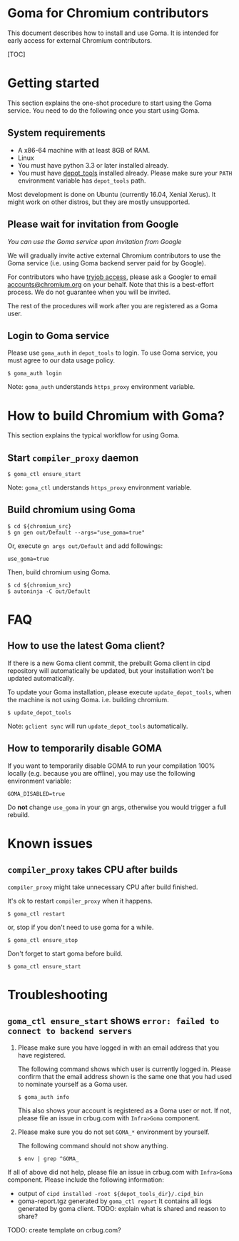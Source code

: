 # Goma for Chromium contributors

This document describes how to install and use Goma.  It is intended for
early access for external Chromium contributors.

[TOC]

# Getting started

This section explains the one-shot procedure to start using the Goma service.
You need to do the following once you start using Goma.

## System requirements

* A x86-64 machine with at least 8GB of RAM.
* Linux
* You must have python 3.3 or later installed already.
* You must have
  [depot\_tools](https://commondatastorage.googleapis.com/chrome-infra-docs/flat/depot_tools/docs/html/depot_tools_tutorial.html#_setting_up) installed already.
  Please make sure your `PATH` environment variable has `depot_tools` path.

Most development is done on Ubuntu (currently 16.04, Xenial Xerus).
It might work on other distros, but they are mostly unsupported.

## Please wait for invitation from Google

*You can use the Goma service upon invitation from Google*

We will gradually invite active external Chromium contributors to use
the Goma service (i.e. using Goma backend server paid for by Google).

For contributors who have [tryjob access](https://www.chromium.org/getting-involved/become-a-committer#TOC-Try-job-access),
please ask a Googler to email accounts@chromium.org on your behalf.  Note that
this is a best-effort process.  We do not guarantee when you will be invited.

The rest of the procedures will work after you are registered as a Goma user.

## Login to Goma service

Please use `goma_auth` in `depot_tools` to login.
To use Goma service, you must agree to our data usage policy.

```shell
$ goma_auth login
```

Note: `goma_auth` understands `https_proxy` environment variable.

# How to build Chromium with Goma?

This section explains the typical workflow for using Goma.

## Start `compiler_proxy` daemon

```shell
$ goma_ctl ensure_start
```

Note: `goma_ctl` understands `https_proxy` environment variable.

## Build chromium using Goma

```shell
$ cd ${chromium_src}
$ gn gen out/Default --args="use_goma=true"
```

Or, execute `gn args out/Default` and add followings:
```
use_goma=true
```

Then, build chromium using Goma.

```shell
$ cd ${chromium_src}
$ autoninja -C out/Default
```

# FAQ

## How to use the latest Goma client?

If there is a new Goma client commit, the prebuilt Goma client in cipd
repository will automatically be updated, but your installation won't
be updated automatically.

To update your Goma installation, please execute `update_depot_tools`,
when the machine is not using Goma. i.e. building chromium.

```shell
$ update_depot_tools
```

Note: `gclient sync` will run `update_depot_tools` automatically.

## How to temporarily disable GOMA

If you want to temporarily disable GOMA to run your compilation 100% locally
(e.g. because you are offline), you may use the following environment variable:

```
GOMA_DISABLED=true
```

Do **not** change `use_goma` in your gn args, otherwise you would trigger a full
rebuild.

# Known issues

## `compiler_proxy` takes CPU after builds

`compiler_proxy` might take unnecessary CPU after build finished.

It's ok to restart `compiler_proxy` when it happens.

```shell
$ goma_ctl restart
```

or, stop if you don't need to use goma for a while.
```shell
$ goma_ctl ensure_stop
```

Don't forget to start goma before build.

```shell
$ goma_ctl ensure_start
```

# Troubleshooting

## `goma_ctl ensure_start` shows `error: failed to connect to backend servers`

1. Please make sure you have logged in with an email address that you have
   registered.

   The following command shows which user is currently logged in. Please confirm
   that the email address shown is the same one that you had used to nominate
   yourself as a Goma user.

   ```shell
   $ goma_auth info
   ```

   This also shows your account is registered as a Goma user or not.
   If not, please file an issue in crbug.com with `Infra>Goma` component.

1. Please make sure you do not set `GOMA_*` environment by yourself.

   The following command should not show anything.

   ```shell
   $ env | grep ^GOMA_
   ```

If all of above did not help, please file an issue in crbug.com
with `Infra>Goma` component.
Please include the following information:

- output of `cipd installed -root ${depot_tools_dir}/.cipd_bin`
- goma-report.tgz generated by `goma_ctl report`
  It contains all logs generated by goma client.
  TODO: explain what is shared and reason to share?

TODO: create template on crbug.com?
